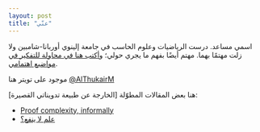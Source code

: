 ```yaml
---
layout: post
title: "عنّي"
---
```

اسمي مساعد. درست الرياضيات وعلوم الحاسب في جامعة إلينوي أوربانا-شامبين ولا زلت مهتمًا بهما. مهتم أيضًا بفهم ما يجري حولي؛ و[أكتب هنا في محاولة للتفكير في مواضيع اهتمامي](https://althukairm.github.io/2020/01/07/arewealoneintheuniverse.html). 

موجود على تويتر هنا <span dir="ltr"> [@AlThukairM](https://twitter.com/AlThukairM)</span>

هنا بعض المقالات المطوّلة [الخارجة عن طبيعة تدويناتي القصيرة]:

- [Proof complexity, informally](https://althukairm.github.io/proof_complexity.html)
- [علم لا ينفع؟](https://althukairm.github.io/2020/10/06/usefulnessofuselessknowledge.html)


